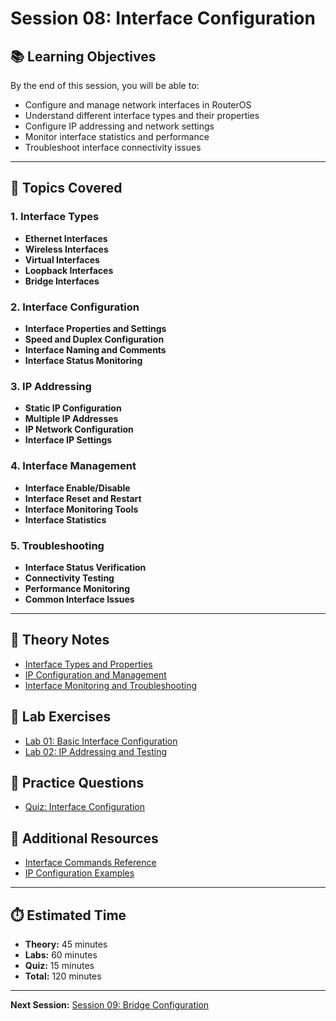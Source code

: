 # Session 08: Interface Configuration

## 📚 Learning Objectives
By the end of this session, you will be able to:
- Configure and manage network interfaces in RouterOS
- Understand different interface types and their properties
- Configure IP addressing and network settings
- Monitor interface statistics and performance
- Troubleshoot interface connectivity issues

---

## 🎯 Topics Covered

### 1. Interface Types
- **Ethernet Interfaces**
- **Wireless Interfaces**
- **Virtual Interfaces**
- **Loopback Interfaces**
- **Bridge Interfaces**

### 2. Interface Configuration
- **Interface Properties and Settings**
- **Speed and Duplex Configuration**
- **Interface Naming and Comments**
- **Interface Status Monitoring**

### 3. IP Addressing
- **Static IP Configuration**
- **Multiple IP Addresses**
- **IP Network Configuration**
- **Interface IP Settings**

### 4. Interface Management
- **Interface Enable/Disable**
- **Interface Reset and Restart**
- **Interface Monitoring Tools**
- **Interface Statistics**

### 5. Troubleshooting
- **Interface Status Verification**
- **Connectivity Testing**
- **Performance Monitoring**
- **Common Interface Issues**

---

## 📖 Theory Notes
- [Interface Types and Properties](./theory/interface-types.md)
- [IP Configuration and Management](./theory/ip-configuration.md)
- [Interface Monitoring and Troubleshooting](./theory/interface-troubleshooting.md)

## 🧪 Lab Exercises
- [Lab 01: Basic Interface Configuration](./labs/lab01-interface-config.md)
- [Lab 02: IP Addressing and Testing](./labs/lab02-ip-addressing.md)

## 📝 Practice Questions
- [Quiz: Interface Configuration](./quiz/interface-config-quiz.md)

## 🔗 Additional Resources
- [Interface Commands Reference](./resources/interface-commands.md)
- [IP Configuration Examples](./resources/ip-examples.md)

---

## ⏱️ Estimated Time
- **Theory:** 45 minutes
- **Labs:** 60 minutes
- **Quiz:** 15 minutes
- **Total:** 120 minutes

---

**Next Session:** [Session 09: Bridge Configuration](../09-bridges/) 
